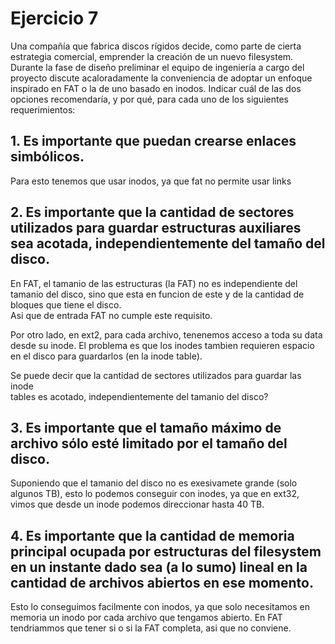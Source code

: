 # Ejercicio 7

Una compañía que fabrica discos rígidos decide, como parte de cierta estrategia comercial, emprender la creación de un nuevo filesystem. Durante la fase de diseño preliminar el equipo de ingeniería a
cargo del proyecto discute acaloradamente la conveniencia de adoptar un enfoque inspirado en FAT o
la de uno basado en inodos. Indicar cuál de las dos opciones recomendaría, y por qué, para cada uno
de los siguientes requerimientos:


## 1. Es importante que puedan crearse enlaces simbólicos.
Para esto tenemos que usar inodos, ya que fat no permite usar links

## 2. Es importante que la cantidad de sectores utilizados para guardar estructuras auxiliares sea acotada, independientemente del tamaño del disco.  

En FAT, el tamanio de las estructuras (la FAT) no es independiente del tamanio del disco, sino que esta en funcion de este y de la cantidad de bloques que tiene el disco.  
Asi que de entrada FAT no cumple este requisito.

Por otro lado, en ext2, para cada archivo, tenenemos acceso a toda su data desde su inode. El problema es que los inodes tambien requieren espacio en el
disco para guardarlos (en la inode table). 

Se puede decir que la cantidad de sectores utilizados para guardar las inode  
tables es acotado, independientemente del tamanio del disco?

## 3. Es importante que el tamaño máximo de archivo sólo esté limitado por el tamaño del disco.

Suponiendo que el tamanio del disco no es exesivamete grande (solo algunos TB), esto lo podemos
conseguir con inodes, ya que en ext32, vimos que desde un inode podemos direccionar
hasta 40 TB.

## 4. Es importante que la cantidad de memoria principal ocupada por estructuras del filesystem en un instante dado sea (a lo sumo) lineal en la cantidad de archivos abiertos en ese momento.

Esto lo conseguimos facilmente con inodos, ya que solo necesitamos en memoria
un inodo por cada archivo que tengamos abierto.
En FAT tendriammos que tener si o si la FAT completa, asi que no conviene.

